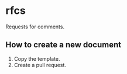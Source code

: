# rfcs

Requests for comments.

## How to create a new document

1. Copy the template.
2. Create a pull request.
